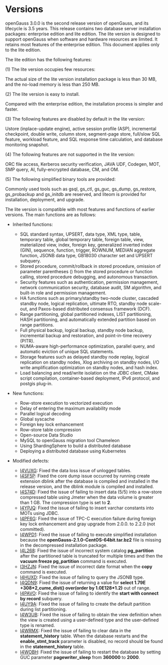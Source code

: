 # Versions<a name="EN-US_TOPIC_0289899200"></a>

openGauss 3.0.0 is the second release version of openGauss, and its lifecycle is 3.5 years. This release contains two database server installation packages: enterprise edition and lite edition. The lite version is designed to support openGauss when software and hardware resources are limited. It retains most features of the enterprise edition. This document applies only to the lite edition.

The lite edition has the following features:

\(1\) The lite version occupies few resources:

The actual size of the lite version installation package is less than 30 MB, and the no-load memory is less than 250 MB.

\(2\) The lite version is easy to install.

Compared with the enterprise edition, the installation process is simpler and faster.

\(3\) The following features are disabled by default in the lite version:

Ustore \(inplace-update engine\), active session profile \(ASP\), incremental checkpoint, double write, column store, segment-page store, full/slow SQL feature, workload feature, and SQL response time calculation, and database monitoring snapshot.

\(4\) The following features are not supported in the lite version:

ORC file access, Kerberos security verification, JAVA UDF, Codegen, MOT, SMP query, AI, fully-encrypted database, CM, and OM.

\(5\) The following simplified binary tools are provided:

Commonly used tools such as gsql, gs\_ctl, gs\_guc, gs\_dump, gs\_restore, gs\_probackup and gs\_initdb are reserved, and liteom is provided for installation, deployment, and upgrade.

The lite version is compatible with most features and functions of earlier versions. The main functions are as follows:

-   Inherited functions:
    -   SQL standard syntax, UPSERT, data type, XML type, table, temporary table, global temporary table, foreign table, view, materialized view, index, foreign key, generalized inverted index \(GIN\), sequence, function, trigger, ROWNUM, MEDIAN aggregate function, JSONB data type, GB18030 character set and UPSERT subquery.
    -   Stored procedure, commit/rollback in stored procedure, omission of parameter parentheses \(\) from the stored procedure or function calling, stored procedure debugging, and autonomous transaction.
    -   Security features such as authentication, permission management, network communication security, database audit, SM algorithm, and built-in role and permission management.
    -   HA functions such as primary/standby two-node cluster, cascaded standby node, logical replication, ultimate RTO, standby node scale-out, and Paxos-based distributed consensus framework \(DCF\).
    -   Range partitioning, global partitioned indexes, LIST partitioning, HASH partitioning, and automatically extended partition based on range partitions.
    -   Full physical backup, logical backup, standby node backup, incremental backup and restoration, and point-in-time recovery \(PITR\).
    -   NUMA-aware high-performance optimization, parallel query, and automatic eviction of unique SQL statements.
    -   Storage features such as delayed standby node replay, logical replication on standby nodes, Xlog archiving on standby nodes, I/O write amplification optimization on standby nodes, and hash index.
    -   Load balancing and read/write isolation on the JDBC client, CMake script compilation, container-based deployment, IPv6 protocol, and postgis plug-in.

-   New functions:
    -   Row-store execution to vectorized execution
    -   Delay of entering the maximum availability mode
    -   Parallel logical decoding
    -   Global syscache
    -   Foreign key lock enhancement
    -   Row-store table compression
    -   Open-source Data Studio
    -   MySQL to openGauss migration tool Chameleon
    -   Using ShardingSphere to build a distributed database
    -   Deploying a distributed database using Kubernetes

-   Modified defects:
    -   [I4VUXG](https://gitee.com/opengauss/openGauss-server/issues/I4VUXG?from=project-issue): Fixed the data loss issue of unlogged tables.
    -   [I4SF5P](https://gitee.com/opengauss/openGauss-server/issues/I4SF5P?from=project-issue): Fixed the core dump issue occurred by running create extension dblink after the database is compiled and installed in the release version, and the dblink module is compiled and installed.
    -   [I4S74D](https://gitee.com/opengauss/openGauss-server/issues/I4S74D?from=project-issue): Fixed the issue of failing to insert data \(5/5\) into a row-store compressed table using Jmeter when the data volume is greater than 1 GB. The compression type is set to  **2**.
    -   [I4YPJQ](https://gitee.com/opengauss/openGauss-server/issues/I4YPJQ?from=project-issue): Fixed the issue of failing to insert varchar constants into MOTs using JDBC.
    -   [I4PF6G](https://gitee.com/opengauss/openGauss-server/issues/I4PF6G?from=project-issue): Fixed the issue of TPC-C execution failure during foreign key lock enhancement and gray upgrade from 2.0.0. to 2.2.0 \(not committed\).
    -   [I4WPD1](https://gitee.com/opengauss/openGauss-server/issues/I4WPD1?from=project-issue): Fixed the issue of failing to execute simplified installation because the  **openGauss-2.1.0-CentOS-64bit.tar.bz2**  file is missing in the decompressed installation package.
    -   [I4L268](https://gitee.com/opengauss/openGauss-server/issues/I4L268?from=project-issue): Fixed the issue of incorrect system catalog  **pg\_partition**  after the partitioned table is truncated for multiple times and then the  **vacuum freeze pg\_partition**  command is executed.
    -   [I3HZJN](https://gitee.com/opengauss/openGauss-server/issues/I3HZJN?from=project-issue): Fixed the issue of incorrect date format when the  **copy**  command is executed.
    -   [I4HUXD](https://gitee.com/opengauss/openGauss-server/issues/I4HUXD?from=project-issue): Fixed the issue of failing to query the JSONB type.
    -   [I4QDN9](https://gitee.com/opengauss/openGauss-server/issues/I4QDN9?from=project-issue): Fixed the issue of returning a value for  **select 1.79E +308\*2,cume\_dist\(\) over\(order by 1.0E128\*1.2\)**  out of range.
    -   [I4PAVO](https://gitee.com/opengauss/openGauss-server/issues/I4PAVO?from=project-issue): Fixed the issue of failing to identify the  **start with connect by record**  subquery.
    -   [I4UY9A](https://gitee.com/opengauss/openGauss-server/issues/I4UY9A?from=project-issue): Fixed the issue of failing to create the default partition during list partitioning.
    -   [I4W3UB](https://gitee.com/opengauss/openGauss-server/issues/I4W3UB?from=project-issue): Fixed the issue of failing to obtain the view definition when the view is created using a user-defined type and the user-defined type is renamed.
    -   [I4WRMX](https://gitee.com/opengauss/openGauss-server/issues/I4WRMX?from=project-issue): Fixed the issue of failing to clear data in the  **statement\_history**  table. When the database restarts and the  **enable\_stmt\_track**  parameter is disabled, no record should be found in the  **statement\_history**  table.
    -   [I4WOBH](https://gitee.com/opengauss/openGauss-server/issues/I4WOBH?from=project-issue): Fixed the issue of failing to restart the database by setting GUC parameter  **pagewriter\_sleep**  from  **360000**  to  **2000**.
